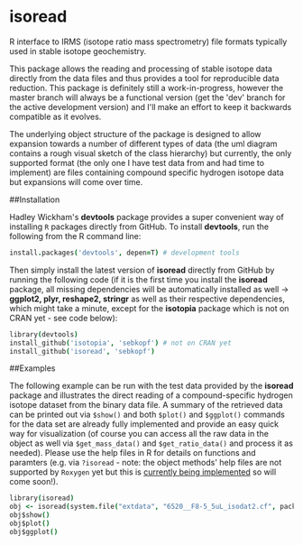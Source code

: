 isoread
=======

R interface to IRMS (isotope ratio mass spectrometry) file formats typically used in stable isotope geochemistry. 

This package allows the reading and processing of stable isotope data directly from the data files and thus provides a tool for reproducible data reduction. This package is definitely still a work-in-progress, however the master branch will always be a functional version (get the 'dev' branch for the active development version) and I'll make an effort to keep it backwards compatible as it evolves. 

The underlying object structure of the package is designed to allow expansion towards a number of different types of data (the uml diagram contains a rough visual sketch of the class hierarchy) but currently, the only supported format (the only one I have test data from and had time to implement) are files containing compound specific hydrogen isotope data but expansions will come over time.

##Installation

Hadley Wickham's **devtools** package provides a super convenient way of installing ```R``` packages directly from GitHub. To install **devtools**, run the following from the R command line:
```coffee
install.packages('devtools', depen=T) # development tools
```

Then simply install the latest version of **isoread** directly from GitHub by running the following code (if it is the first time you install the **isoread** package, all missing dependencies will be automatically installed as well -> **ggplot2, plyr, reshape2, stringr** as well as their respective dependencies, which might take a minute, except for the **isotopia** package which is not on CRAN yet - see code below):
```coffee
library(devtools)
install_github('isotopia', 'sebkopf') # not on CRAN yet
install_github('isoread', 'sebkopf')
```

##Examples

The following example can be run with the test data provided by the **isoread** package and illustrates the direct reading of a compound-specific hydrogen isotope dataset from the binary data file. A summary of the retrieved data can be printed out via ```$show()``` and both ```$plot()``` and ```$ggplot()``` commands for the data set are already fully implemented and provide an easy quick way for visualization (of course you can access all the raw data in the object as well via ```$get_mass_data()``` and ```$get_ratio_data()``` and process it as needed). Please use the help files in R for details on functions and paramters (e.g. via ```?isoread``` - note: the object methods' help files are not supported by ```Roxygen``` yet but this is [currently being implemented](http://lists.r-forge.r-project.org/pipermail/roxygen-devel/2014-January/000456.html) so will come soon!).

```coffee
library(isoread)
obj <- isoread(system.file("extdata", "6520__F8-5_5uL_isodat2.cf", package="isoread"), type = c("H_CSIA"))
obj$show()
obj$plot()
obj$ggplot()
```
